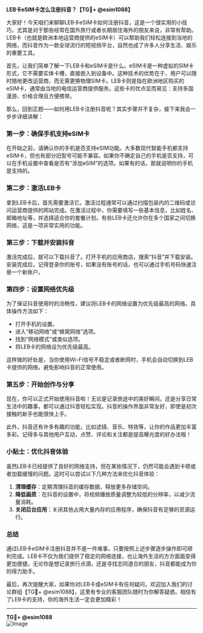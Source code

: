 **LEB卡eSIM卡怎么注册抖音？【TG💪+ @esim1088】**

大家好！今天咱们来聊聊LEB卡eSIM卡如何注册抖音，这是一个很实用的小技巧，尤其是对于那些经常在国外旅行或者长期居住海外的朋友来说，非常有帮助。LEB卡（也就是欧洲本地运营商提供的eSIM卡）可以帮助我们轻松连接到当地的网络，而抖音作为一款全球流行的短视频平台，自然也成了许多人分享生活、娱乐的重要工具。

首先，让我们简单了解一下LEB卡和eSIM卡是什么。eSIM卡是一种虚拟的SIM卡形式，它不需要实体卡槽，直接嵌入到设备中。这种技术的优势在于，用户可以随时随地更改运营商，而无需更换物理SIM卡。LEB卡则是指在欧洲地区购买的eSIM卡，通常由当地的电信运营商提供服务。这些卡的优点显而易见：支持多国漫游、价格合理且方便携带。

那么，回到正题——如何用LEB卡注册抖音呢？其实步骤并不复杂，接下来我会一步步详细讲解：

### **第一步：确保手机支持eSIM卡**
在开始之前，请确认你的手机是否支持eSIM功能。大多数现代智能手机都支持eSIM卡，但也有部分旧型号可能不兼容。如果你不确定自己的手机是否支持，可以在手机设置中查看是否有“添加eSIM”的选项。如果有的话，那就说明你的手机是支持的。

### **第二步：激活LEB卡**
拿到LEB卡后，首先需要激活它。激活过程通常可以通过扫描包装内的二维码或访问运营商提供的网站完成。在激活过程中，你需要填写一些基本信息，比如姓名、邮箱地址等，并选择适合你的套餐计划。有些LEB卡还允许你在多个国家之间切换网络，这是一项非常实用的功能。

### **第三步：下载并安装抖音**
激活完成后，就可以下载抖音了。打开手机的应用商店，搜索“抖音”并下载安装。安装完成后，记得登录你的账号，如果没有账号的话，也可以通过手机号码快速注册一个新账户。

### **第四步：设置网络优先级**
为了保证抖音使用时的流畅性，建议将LEB卡的网络设置为优先级最高的网络。具体操作方法如下：
- 打开手机的设置。
- 进入“移动网络”或“蜂窝网络”选项。
- 找到“网络模式”或类似选项。
- 将LEB卡的网络设为优先级最高。

这样做的好处是，当你使用Wi-Fi信号不稳定或者断网时，手机会自动切换到LEB卡提供的网络，避免影响抖音的正常使用。

### **第五步：开始创作与分享**
现在，你可以正式开始使用抖音啦！无论是记录旅途中的美好瞬间，还是分享日常生活中的趣事，都可以通过抖音轻松实现。抖音的操作界面非常友好，即使是初次接触的新手也能很快上手。

此外，抖音还有许多有趣的功能，比如滤镜、音乐、特效等，让你的作品更加丰富多彩。记得多与其他用户互动，点赞、评论和关注都是提高曝光度的好办法哦！

### **小贴士：优化抖音体验**
虽然LEB卡已经提供了良好的网络支持，但在某些情况下，仍然可能会遇到卡顿或者加载缓慢的问题。这时可以尝试以下几种方法来优化抖音体验：
1. **清理缓存**：定期清理抖音的缓存数据，释放更多存储空间。
2. **降低画质**：在抖音的设置中，将视频播放质量调整为较低的分辨率，以减少流量消耗。
3. **关闭后台应用**：关闭其他占用大量内存的应用程序，确保抖音有足够的资源运行。

### **总结**
通过LEB卡eSIM卡注册抖音并不是一件难事，只要按照上述步骤逐步操作即可顺利完成。LEB卡不仅为我们提供了稳定的网络连接，也让海外生活的方方面面变得更加便捷。无论你是想记录旅行点滴，还是寻找志同道合的朋友，抖音都能成为你的得力助手。

最后，再次提醒大家，如果你对LEB卡或eSIM卡有任何疑问，欢迎加入我们的讨论群组【TG💪+ @esim1088】，这里有专业的客服团队随时为你解答疑惑。相信有了LEB卡的支持，你的海外生活一定会更加精彩！

---

**TG💪+ @esim1088**  
![Image](https://i.postimg.cc/4NQfJmqS/Snipaste-2025-05-13-00-14-12.png)